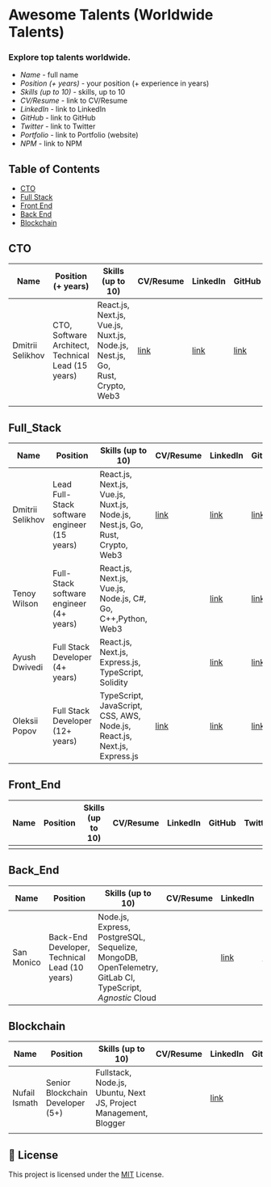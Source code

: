 # Awesome Talents (Worldwide Talents)

[//]: # "[![Awesome](https://cdn.rawgit.com/sindresorhus/awesome/d7305f38d29fed78fa85652e3a63e154dd8e8829/media/badge.svg)](https://github.com/sindresorhus/awesome)"

### Explore top talents worldwide.

- _Name_ - full name
- _Position (+ years)_ - your position (+ experience in years)
- _Skills (up to 10)_ - skills, up to 10
- _CV/Resume_ - link to CV/Resume
- _LinkedIn_ - link to LinkedIn
- _GitHub_ - link to GitHub
- _Twitter_ - link to Twitter
- _Portfolio_ - link to Portfolio (website)
- _NPM_ - link to NPM

## Table of Contents

- [CTO](#CTO)
- [Full Stack](#Full_Stack)
- [Front End](#Front_End)
- [Back End](#Back_End)
- [Blockchain](#Blockchain)

## CTO

| Name             | Position (+ years)                                 | Skills (up to 10)                                                           | CV/Resume                                   | LinkedIn                                     | GitHub                               | Twitter                         | Portfolio                                   | NPM                                 |
| ---------------- | -------------------------------------------------- | --------------------------------------------------------------------------- | ------------------------------------------- | -------------------------------------------- | ------------------------------------ | ------------------------------- | ------------------------------------------- | ----------------------------------- |
| Dmitrii Selikhov | CTO, Software Architect, Technical Lead (15 years) | React.js, Next.js, Vue.js, Nuxt.js, Node.js, Nest.js, Go, Rust, Crypto, Web3 | [link](https://dmitrii-selikhov.vercel.app) | [link](https://www.linkedin.com/in/dimetrix) | [link](https://github.com/idimetrix) | [link](https://x.com/idimetrix) | [link](https://dmitrii-selikhov.vercel.app) | [link](https://npmjs.com/~dimetrix) |
|                  |                                                    |                                                                             |                                             |                                              |                                      |                                 |                                             |                                     |

## Full_Stack

| Name             | Position                                     | Skills (up to 10)                                                            | CV/Resume                                   | LinkedIn                                                    | GitHub                                   | Twitter                         | Portfolio                                   | NPM                                 |
|------------------|----------------------------------------------|------------------------------------------------------------------------------|---------------------------------------------|-------------------------------------------------------------|------------------------------------------|---------------------------------|---------------------------------------------|-------------------------------------|
| Dmitrii Selikhov | Lead Full-Stack software engineer (15 years) | React.js, Next.js, Vue.js, Nuxt.js, Node.js, Nest.js, Go, Rust, Crypto, Web3 | [link](https://dmitrii-selikhov.vercel.app) | [link](https://www.linkedin.com/in/dimetrix)                | [link](https://github.com/idimetrix)     | [link](https://x.com/idimetrix) | [link](https://dmitrii-selikhov.vercel.app) | [link](https://npmjs.com/~dimetrix) |
| Tenoy Wilson     | Full-Stack software engineer (4+ years)      | React.js, Next.js, Vue.js, Node.js, C#, Go, C++,Python, Web3                 |                                             | [link](https://www.linkedin.com/in/tenoy-wilson-9a206894)   | [link](https://github.com/Tenoywil)      |                                 |                                             |                                     |
| Ayush Dwivedi    | Full Stack Developer (4+ years)              | React.js, Next.js, Express.js, TypeScript, Solidity                          |                                             | [link](https://www.linkedin.com/in/ayush-dwivedi-b8351b221) | [link](https://github.com/AmAyush18)     |                                 | [link](https://ayush-dwivedi.netlify.app)   |                                     |
| Oleksii Popov    | Full Stack Developer (12+ years)             | TypeScript, JavaScript, CSS, AWS, Node.js, React.js, Next.js, Express.js     | [link](https://oleksiipopov.com/resume/)    | [link](https://www.linkedin.com/in/oleksii-popov/)          | [link](https://github.com/AlexeyPopovUA) |                                 | [link](https://oleksiipopov.com/)           |                                     |

## Front_End

| Name | Position | Skills (up to 10) | CV/Resume | LinkedIn | GitHub | Twitter | Portfolio | NPM |
| ---- | -------- | ----------------- | --------- | -------- | ------ | ------- | --------- | --- |
|      |          |                   |           |          |        |         |           |     |

## Back_End

| Name | Position | Skills (up to 10) | CV/Resume | LinkedIn | GitHub | Twitter | Portfolio | NPM |
| ---- | -------- | ----------------- | --------- | -------- | ------ | ------- | --------- | --- |
| San Monico | Back-End Developer, Technical Lead (10 years) | Node.js, Express, PostgreSQL, Sequelize, MongoDB, OpenTelemetry, GitLab CI, TypeScript, _Agnostic_ Cloud |    | [link](https://www.linkedin.com/in/sanmonico/) | [link](https://github.com/ReDemoNBR) |        |         |           |

## Blockchain

| Name          | Position                         | Skills (up to 10)                                                | CV/Resume | LinkedIn                                               | GitHub | Twitter | Portfolio | NPM |
| ------------- | -------------------------------- | ---------------------------------------------------------------- | --------- | ------------------------------------------------------ | ------ | ------- | --------- | --- |
| Nufail Ismath | Senior Blockchain Developer (5+) | Fullstack, Node.js, Ubuntu, Next JS, Project Management, Blogger |           | [link](https://www.linkedin.com/in/nufail-i-61377b10b) |        |         |           |     |
|               |                                  |                                                                  |           |                                                        |        |         |           |     |

## 📝 License

This project is licensed under the [MIT](./LICENSE) License.

